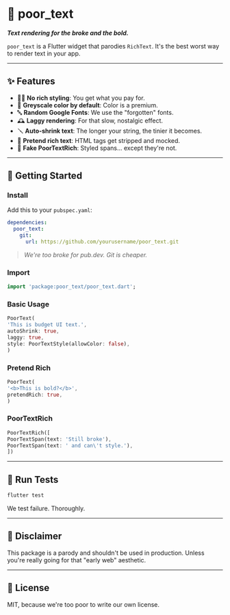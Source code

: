 # 💸 poor_text

**_Text rendering for the broke and the bold._**

`poor_text` is a Flutter widget that parodies `RichText`. It's the best worst way to render text in your app.

---

## ✨ Features

- 🧑‍🎨 **No rich styling**: You get what you pay for.
- 🎨 **Greyscale color by default**: Color is a premium.
- 🔤 **Random Google Fonts**: We use the "forgotten" fonts.
- 🕰 **Laggy rendering**: For that slow, nostalgic effect.
- 🪛 **Auto-shrink text**: The longer your string, the tinier it becomes.
- 📄 **Pretend rich text**: HTML tags get stripped and mocked.
- 🧃 **Fake PoorTextRich**: Styled spans... except they're not.

---

## 🚀 Getting Started

### Install

Add this to your `pubspec.yaml`:

```yaml
dependencies:
  poor_text:
    git:
      url: https://github.com/yourusername/poor_text.git
```

> _We're too broke for pub.dev. Git is cheaper._

### Import

```dart
import 'package:poor_text/poor_text.dart';
```

### Basic Usage

```dart
PoorText(
'This is budget UI text.',
autoShrink: true,
laggy: true,
style: PoorTextStyle(allowColor: false),
)
```

### Pretend Rich

```dart
PoorText(
'<b>This is bold?</b>',
pretendRich: true,
)
```

### PoorTextRich

```dart
PoorTextRich([
PoorTextSpan(text: 'Still broke'),
PoorTextSpan(text: ' and can\'t style.'),
])
```

---

## 🧪 Run Tests

```bash
flutter test
```

We test failure. Thoroughly.

---

## 🫠 Disclaimer

This package is a parody and shouldn't be used in production.
Unless you're really going for that "early web" aesthetic.

---

## 📜 License

MIT, because we're too poor to write our own license.

